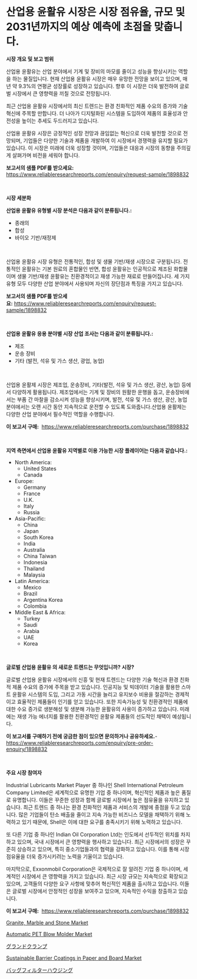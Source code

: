 <p><h1>산업용 윤활유 시장은 시장 점유율, 규모 및 2031년까지의 예상 예측에 초점을 맞춥니다.</h1></p><p><strong>시장 개요 및 보고 범위</strong></p>
<p><p>산업용 윤활유는 산업 분야에서 기계 및 장비의 마모를 줄이고 성능을 향상시키는 역할을 하는 물질입니다. 현재 산업용 윤활유 시장은 매우 유망한 전망을 보이고 있으며, 매년 약 9.3%의 연평균 성장률로 성장하고 있습니다. 향후 이 시장은 더욱 발전하여 글로벌 시장에서 큰 영향력을 끼칠 것으로 전망됩니다. </p><p>최근 산업용 윤활유 시장에서의 최신 트렌드는 환경 친화적인 제품 수요의 증가와 기술 혁신에 주목할 만합니다. 더 나아가 디지털화된 시스템을 도입하여 제품의 효율성과 안전성을 높이는 추세도 두드러지고 있습니다. </p><p>산업용 윤활유 시장은 긍정적인 성장 전망과 끊임없는 혁신으로 더욱 발전할 것으로 전망되며, 기업들은 다양한 기술과 제품을 개발하여 이 시장에서 경쟁력을 유지할 필요가 있습니다. 이 시장은 미래에 더욱 성장할 것이며, 기업들은 대응과 시장의 동향을 주의깊게 살펴가며 비전을 세워야 합니다.</p></p>
<p><strong>보고서의 샘플 PDF를 받으세요:</strong> <a href="https://www.reliableresearchreports.com/enquiry/request-sample/1898832">https://www.reliableresearchreports.com/enquiry/request-sample/1898832</a></p>
<p>&nbsp;</p>
<p><strong>시장 세분화</strong></p>
<p><strong>산업용 윤활유 유형별 시장 분석은 다음과 같이 분류됩니다.:</strong></p>
<p><ul><li>종래의</li><li>합성</li><li>바이오 기반/재정제</li></ul></p>
<p>&nbsp;</p>
<p><p>산업용 윤활유 시장 유형은 전통적인, 합성 및 생물 기반/재생 시장으로 구분됩니다. 전통적인 윤활유는 기본 원료의 혼합물인 반면, 합성 윤활유는 인공적으로 제조된 화합물이며 생물 기반/재생 윤활유는 친환경적이고 재생 가능한 재료로 만들어집니다. 세 가지 유형 모두 다양한 산업 분야에서 사용되며 자신의 장단점과 특징을 가지고 있습니다.</p></p>
<p><strong>보고서의 샘플 PDF를 받으세요:</strong>&nbsp;<a href="https://www.reliableresearchreports.com/enquiry/request-sample/1898832">https://www.reliableresearchreports.com/enquiry/request-sample/1898832</a></p>
<p>&nbsp;</p>
<p><strong> 산업용 윤활유 응용 분야별 시장 산업 조사는 다음과 같이 분류됩니다.:</strong></p>
<p><ul><li>제조</li><li>운송 장비</li><li>기타 (발전, 석유 및 가스 생산, 광업, 농업)</li></ul></p>
<p>&nbsp;</p>
<p><p>산업용 윤활제 시장은 제조업, 운송장비, 기타(발전, 석유 및 가스 생산, 광산, 농업) 등에서 다양하게 활용됩니다. 제조업에서는 기계 및 장비의 원활한 운행을 돕고, 운송장비에서는 부품 간 마찰을 감소시켜 성능을 향상시키며, 발전, 석유 및 가스 생산, 광산, 농업 분야에서는 오랜 시간 동안 지속적으로 운전할 수 있도록 도와줍니다.산업용 윤활제는 다양한 산업 분야에서 필수적인 역할을 수행합니다.</p></p>
<p><strong>이 보고서 구매:</strong>&nbsp; <a href="https://www.reliableresearchreports.com/purchase/1898832">https://www.reliableresearchreports.com/purchase/1898832</a></p>
<p>&nbsp;</p>
<p><strong>지역 측면에서 산업용 윤활유 지역별로 이용 가능한 시장 플레이어는 다음과 같습니다.:</strong></p>
<p><ul>
    <li>
        North America:
        <ul>
            <li>United States</li>
            <li>Canada</li>
        </ul>
    </li>
    <li>
        Europe:
        <ul>
            <li>Germany</li>
            <li>France</li>
            <li>U.K.</li>
            <li>Italy</li>
            <li>Russia</li>
        </ul>
    </li>
    <li>
        Asia-Pacific:
        <ul>
            <li>China</li>
            <li>Japan</li>
            <li>South Korea</li>
            <li>India</li>
            <li>Australia</li>
            <li>China Taiwan</li>
            <li>Indonesia</li>
            <li>Thailand</li>
            <li>Malaysia</li>
        </ul>
    </li>
    <li>
        Latin America:
        <ul>
            <li>Mexico</li>
            <li>Brazil</li>
            <li>Argentina Korea</li>
            <li>Colombia</li>
        </ul>
    </li>
    <li>
        Middle East & Africa:
        <ul>
            <li>Turkey</li>
            <li>Saudi</li>
            <li>Arabia</li>
            <li>UAE</li>
            <li>Korea</li>
        </ul>
    </li>
    </ul></p>
<p>&nbsp;</p>
<p><strong>글로벌 산업용 윤활유 의 새로운 트렌드는 무엇입니까? 시장?</strong></p>
<p><p>글로벌 산업용 윤활유 시장에서의 신흥 및 현재 트렌드는 다양한 기술 혁신과 환경 친화적 제품 수요의 증가에 주목을 받고 있습니다. 인공지능 및 빅데이터 기술을 활용한 스마트 윤활유 시스템의 도입, 그리고 가동 시간을 늘리고 유지보수 비용을 절감하는 경제적이고 효율적인 제품들이 인기를 얻고 있습니다. 또한 지속가능성 및 친환경적인 제품에 대한 수요 증가로 생분해성 및 생분해 가능한 윤활유의 사용이 증가하고 있습니다. 미래에는 재생 가능 에너지를 활용한 친환경적인 윤활유 제품들의 선도적인 채택이 예상됩니다.</p></p>
<p><strong>이 보고서를 구매하기 전에 궁금한 점이 있으면 문의하거나 공유하세요.</strong>- <a href="https://www.reliableresearchreports.com/enquiry/pre-order-enquiry/1898832">https://www.reliableresearchreports.com/enquiry/pre-order-enquiry/1898832</a></p>
<p>&nbsp;</p>
<p><strong>주요 시장 참여자</strong></p>
<p><p>Industrial Lubricants Market Player 중 하나인 Shell International Petroleum Company Limited은 세계적으로 유명한 기업 중 하나이며, 혁신적인 제품과 높은 품질로 유명합니다. 이들은 꾸준한 성장과 함께 글로벌 시장에서 높은 점유율을 유지하고 있습니다. 최근 트렌드 중 하나는 환경 친화적인 제품과 서비스의 개발에 중점을 두고 있습니다. 많은 기업들이 탄소 배출을 줄이고 지속 가능한 비즈니스 모델을 채택하기 위해 노력하고 있기 때문에, Shell은 이에 대한 요구를 충족시키기 위해 노력하고 있습니다.</p><p>또 다른 기업 중 하나인 Indian Oil Corporation Ltd는 인도에서 선두적인 위치를 차지하고 있으며, 국내 시장에서 큰 영향력을 행사하고 있습니다. 최근 시장에서의 성장은 꾸준히 상승하고 있으며, 특히 중소기업들과의 협력을 강화하고 있습니다. 이를 통해 시장 점유율을 더욱 증가시키려는 노력을 기울이고 있습니다.</p><p>마지막으로, Exxonmobil Corporation은 국제적으로 잘 알려진 기업 중 하나이며, 세계적인 시장에서 큰 영향력을 가지고 있습니다. 최근 시장 규모는 지속적으로 확장되고 있으며, 고객들의 다양한 요구 사항에 맞추어 혁신적인 제품을 출시하고 있습니다. 이들은 글로벌 시장에서 안정적인 성장을 보여주고 있으며, 지속적인 수익을 창출하고 있습니다.</p></p>
<p><strong>이 보고서 구매:</strong>&nbsp;&nbsp;<a href="https://www.reliableresearchreports.com/purchase/1898832">https://www.reliableresearchreports.com/purchase/1898832</a></p>
<p><p><a href="https://issuu.com/reportprime-2/docs/granite-marble-and-stone-market-size-2030.pptx">Granite, Marble and Stone Market</a></p><p><a href="https://lydian-appliance-61d.notion.site/Automatic-PET-Blow-Molder-Market-Provides-a-Comprehensive-Analysis-Including-a-Macro-Overview-of-the-b1a91ae91ced4960be4f4f5a5b490994">Automatic PET Blow Molder Market</a></p><p><a href="https://github.com/hwbcz413288296/Market-Research-Report-List-1/blob/main/4670768194755.md">グランドクランプ</a></p><p><a href="https://github.com/Chiragrp22/Market-Research-Report-List-3/blob/main/sustainable-barrier-coatings-in-paper-and-board-market.md">Sustainable Barrier Coatings in Paper and Board Market</a></p><p><a href="https://github.com/efcvopdgkdx128/Market-Research-Report-List-1/blob/main/4773108194754.md">バッグフィルターハウジング</a></p></p>
